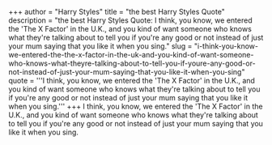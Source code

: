 +++
author = "Harry Styles"
title = "the best Harry Styles Quote"
description = "the best Harry Styles Quote: I think, you know, we entered the 'The X Factor' in the U.K., and you kind of want someone who knows what they're talking about to tell you if you're any good or not instead of just your mum saying that you like it when you sing."
slug = "i-think-you-know-we-entered-the-the-x-factor-in-the-uk-and-you-kind-of-want-someone-who-knows-what-theyre-talking-about-to-tell-you-if-youre-any-good-or-not-instead-of-just-your-mum-saying-that-you-like-it-when-you-sing"
quote = '''I think, you know, we entered the 'The X Factor' in the U.K., and you kind of want someone who knows what they're talking about to tell you if you're any good or not instead of just your mum saying that you like it when you sing.'''
+++
I think, you know, we entered the 'The X Factor' in the U.K., and you kind of want someone who knows what they're talking about to tell you if you're any good or not instead of just your mum saying that you like it when you sing.
